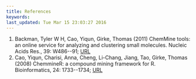 ```yaml
---
title: References
keywords: 
last_updated: Tue Mar 15 23:03:27 2016
---
```

 
1. Backman, Tyler W H, Cao, Yiqun, Girke, Thomas (2011) ChemMine tools: an online service for analyzing and clustering small molecules. Nucleic Acids Res., 39: W486--91; [URL](http://dx.doi.org/10.1093/nar/gkr320)
2. Cao, Yiqun, Charisi, Anna, Cheng, Li-Chang, Jiang, Tao, Girke, Thomas (2008) ChemmineR: a compound mining framework for R. Bioinformatics, 24: 1733--1734; [URL](http://dx.doi.org/10.1093/bioinformatics/btn307)
